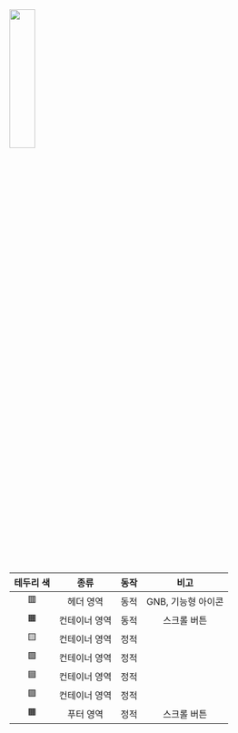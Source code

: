 <img src="https://user-images.githubusercontent.com/115058411/203702348-fb2156fc-b847-4434-9678-a357ce6660df.png" width="30%" height="25%"> 




|테두리 색|종류|동작|비고|
|:---:|:---:|:---:|:---:|
|:red_square:|헤더 영역|동적|GNB, 기능형 아이콘|
|:orange_square:|컨테이너 영역|동적|스크롤 버튼|
|:yellow_square:|컨테이너 영역|정적|
|:green_square:|컨테이너 영역|정적|
|:blue_square:|컨테이너 영역|정적|
|:purple_square:|컨테이너 영역|정적|
|:brown_square:|푸터 영역|정적|스크롤 버튼|




